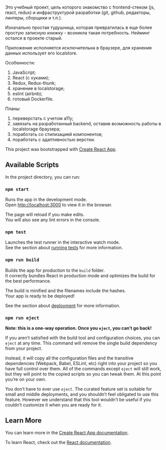 Это учебный проект, цель которого знакомство с frontend-стеком (js, react, redux) и инфраструктурой разработки (git, github, редакторы, линтеры, сборщики и т.п.).

Изначально простая тудушница, которая превратилась в еще более простую записную книжку - возникла такая потребность. Нейминг остался в проекте старый.

Приложение исполняется исключительна в браузере, для хранения данных использует его localstore.

Особенности:
1. JavaScript;
1. React (с хуками);
1. Redux, Redux-thunk;
1. хранение в localstorage;
1. eslint (airbnb);
1. готовый Dockerfile.

Планы:
1. переверстать с учетом a11y;
1. завязать на разработанный backend, оставив возможность работы в localstorage браузера;
1. поработать со стилизацией компонентов;
1. поработать с адаптивностью верстки.


This project was bootstrapped with [Create React App](https://github.com/facebook/create-react-app).

## Available Scripts

In the project directory, you can run:

### `npm start`

Runs the app in the development mode.<br>
Open [http://localhost:3000](http://localhost:3000) to view it in the browser.

The page will reload if you make edits.<br>
You will also see any lint errors in the console.

### `npm test`

Launches the test runner in the interactive watch mode.<br>
See the section about [running tests](https://facebook.github.io/create-react-app/docs/running-tests) for more information.

### `npm run build`

Builds the app for production to the `build` folder.<br>
It correctly bundles React in production mode and optimizes the build for the best performance.

The build is minified and the filenames include the hashes.<br>
Your app is ready to be deployed!

See the section about [deployment](https://facebook.github.io/create-react-app/docs/deployment) for more information.

### `npm run eject`

**Note: this is a one-way operation. Once you `eject`, you can’t go back!**

If you aren’t satisfied with the build tool and configuration choices, you can `eject` at any time. This command will remove the single build dependency from your project.

Instead, it will copy all the configuration files and the transitive dependencies (Webpack, Babel, ESLint, etc) right into your project so you have full control over them. All of the commands except `eject` will still work, but they will point to the copied scripts so you can tweak them. At this point you’re on your own.

You don’t have to ever use `eject`. The curated feature set is suitable for small and middle deployments, and you shouldn’t feel obligated to use this feature. However we understand that this tool wouldn’t be useful if you couldn’t customize it when you are ready for it.

## Learn More

You can learn more in the [Create React App documentation](https://facebook.github.io/create-react-app/docs/getting-started).

To learn React, check out the [React documentation](https://reactjs.org/).
